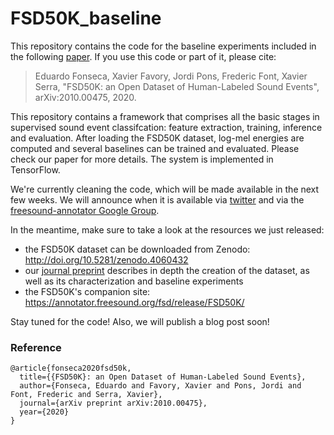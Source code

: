 # FSD50K_baseline

This repository contains the code for the baseline experiments included in the following <a href="https://arxiv.org/pdf/2010.00475.pdf" target="_blank">paper</a>. If you use this code or part of it, please cite:

>Eduardo Fonseca, Xavier Favory, Jordi Pons, Frederic Font, Xavier Serra, "FSD50K: an Open Dataset of Human-Labeled Sound Events", arXiv:2010.00475, 2020.

This repository contains a framework that comprises all the basic stages in supervised sound event classifcation: feature extraction, training, inference and evaluation. After loading the FSD50K dataset, log-mel energies are computed and several baselines can be trained and evaluated. Please check our paper for more details. The system is implemented in TensorFlow.

We're currently cleaning the code, which will be made available in the next few weeks. We will announce when it is available via <a href="https://twitter.com/edfonseca_" target="_blank">twitter</a> and via the <a href="https://groups.google.com/g/freesound-annotator" target="_blank">freesound-annotator Google Group</a>.

In the meantime, make sure to take a look at the resources we just released:

- the FSD50K dataset can be downloaded from Zenodo: <a href="http://doi.org/10.5281/zenodo.4060432" target="_blank">http://doi.org/10.5281/zenodo.4060432</a>
- our <a href="https://arxiv.org/pdf/2010.00475.pdf" target="_blank">journal preprint</a> describes in depth the creation of the dataset, as well as its characterization and baseline experiments
- the FSD50K's companion site: <a href="https://annotator.freesound.org/fsd/release/FSD50K/" target="_blank">https://annotator.freesound.org/fsd/release/FSD50K/</a>


Stay tuned for the code! Also, we will publish a blog post soon!


### Reference
```
@article{fonseca2020fsd50k,
  title={{FSD50K}: an Open Dataset of Human-Labeled Sound Events},
  author={Fonseca, Eduardo and Favory, Xavier and Pons, Jordi and Font, Frederic and Serra, Xavier},
  journal={arXiv preprint arXiv:2010.00475},
  year={2020}
}

```
